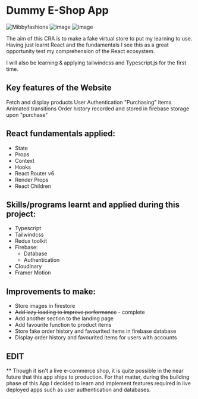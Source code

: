 # Dummy E-Shop App

![Mibbyfashions](https://user-images.githubusercontent.com/84051594/204839097-23b2dc51-ff27-4f8c-84c7-5f7858573661.png)
![image](https://user-images.githubusercontent.com/84051594/204839362-bb69a674-e034-4a96-b4f3-232c2a20d74d.png)
![image](https://user-images.githubusercontent.com/84051594/204839470-754ae3d6-d780-4188-8b82-1538c8591a28.png)

The aim of this CRA is to make a fake virtual store to put my learning to use. Having just learnt React and the fundamentals I see this as a great
opportunity test my comprehension of the React ecosystem.

I will also be learning & applying tailwindcss and Typescript.js for the first time.

## Key features of the Website

Fetch and display products
User Authentication
"Purchasing" items
Animated transitions
Order history recorded and stored in firebase storage upon "purchase"

## React fundamentals applied:

- State
- Props
- Context
- Hooks
- React Router v6
- Render Props
- React Children


## Skills/programs learnt and applied during this project:

- Typescript 
- Tailwindcss
- Redux toolkit
- Firebase:
  - Database
  - Authentication
- Cloudinary 
- Framer Motion


## Improvements to make:

- Store images in firestore
- ~~Add lazy loading to improve performance~~ - complete
- Add another section to the landing page
- Add favourite function to product items
- Store fake order history and favourited items in firebase database
- Display order history and favourited items for users with accounts

## EDIT
** Though it isn't a live e-commerce shop, it is quite possible in the near future that this app ships to production. For that matter, during the building 
phase of this App I decided to learn and implement features required in live deployed apps such as user authentication and databases.

